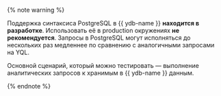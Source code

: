 {% note warning %}

Поддержка синтаксиса PostgreSQL в {{ ydb-name }} **находится в разработке**. Использовать её в production окружениях **не рекомендуется**. Запросы в PostgreSQL могут исполняться до нескольких раз медленнее по сравнению с аналогичными запросами на YQL.

Основной сценарий, который можно тестировать — выполнение аналитических запросов к хранимым в {{ ydb-name }} данным.

{% endnote %}
